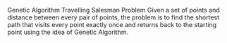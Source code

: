 Genetic Algorithm Travelling Salesman Problem
Given a set of points and distance between every pair of points, the problem is to find the shortest path that visits every point exactly once and returns back to the starting point using the idea of Genetic Algorithm.
